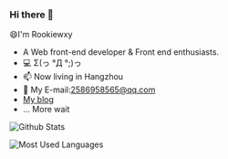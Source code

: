 ### Hi there 👋

😄I'm Rookiewxy

- A Web front-end developer & Front end enthusiasts.
- 💻 Σ(っ °Д °;)っ
- 📫 Now living in Hangzhou
- 💬 My E-mail:2586958565@qq.com
- [My blog](https://rookiewxy.github.io/record-blog/)
- ... More wait

![Github Stats](https://github-readme-stats.vercel.app/api?username=rookiewxy&show_icons=true&theme=dark&count_private=true)

![Most Used Languages](https://github-readme-stats.vercel.app/api/top-langs/?username=rookiewxy&theme=dark&layout=compact)

<!--
**rookiewxy/rookiewxy** is a ✨ _special_ ✨ repository because its `README.md` (this file) appears on your GitHub profile.

Here are some ideas to get you started:

- 🔭 I’m currently working on ...
- 🌱 I’m currently learning ...
- 👯 I’m looking to collaborate on ...
- 🤔 I’m looking for help with ...
- 💬  E-mail:2586958565@qq.com
Ask me about ...
- 📫 How to reach me: ...
- 😄 Pronouns: ...
- ⚡ Fun fact: ...
-->
